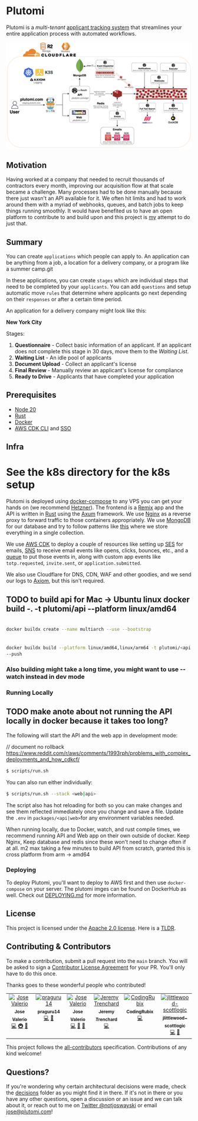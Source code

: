 # Plutomi

Plutomi is a _multi-tenant_ [applicant tracking system](https://en.wikipedia.org/wiki/Applicant_tracking_system) that streamlines your entire application process with automated workflows.

![infra](./images/infra.png)

## Motivation

Having worked at a company that needed to recruit thousands of contractors every month, improving our acquisition flow at that scale became a challenge. Many processes had to be done manually because there just wasn't an API available for it. We often hit limits and had to work around them with a myriad of webhooks, queues, and batch jobs to keep things running smoothly. It would have benefited us to have an open platform to contribute to and build upon and this project is [my](https://www.linkedin.com/in/joswayski/) attempt to do just that.

## Summary

You can create `applications` which people can apply to. An application can be anything from a job, a location for a delivery company, or a program like a summer camp.git

In these applications, you can create `stages` which are individual steps that need to be completed by your `applicants`. You can add `questions` and setup automatic move `rules` that determine where applicants go next depending on their `responses` or after a certain time period.

An application for a delivery company might look like this:

**New York City**

Stages:

1. **Questionnaire** - Collect basic information of an applicant. If an applicant does not complete this stage in 30 days, move them to the _Waiting List_.
2. **Waiting List** - An idle pool of applicants
3. **Document Upload** - Collect an applicant's license
4. **Final Review** - Manually review an applicant's license for compliance
5. **Ready to Drive** - Applicants that have completed your application

## Prerequisites

- [Node 20](https://nodejs.org/en/download)
- [Rust](https://www.rust-lang.org/tools/install)
- [Docker](https://docs.docker.com/get-docker/)
- [AWS CDK CLI](https://docs.aws.amazon.com/cdk/v2/guide/getting_started.html#getting_started_install) and [SSO](https://docs.aws.amazon.com/cli/latest/userguide/cli-configure-sso.html)

<!--TODO See if we can get hetzner referral link :') -->

## Infra

# See the k8s directory for the k8s setup

Plutomi is deployed using [docker-compose](https://docs.docker.com/compose/) to any VPS you can get your hands on (we recommend [Hetzner](https://www.hetzner.com/cloud/)). The frontend is a [Remix](https://remix.run/) app and the API is written in [Rust](https://www.rust-lang.org/) using the [Axum](https://github.com/tokio-rs/axum) framework. We use [Nginx](https://www.nginx.com/) as a reverse proxy to forward traffic to those containers appropriately. We use [MongoDB](https://www.mongodb.com/) for our database and try to follow patterns like [this](https://youtu.be/IYlWOk9Hu5g?t=1094) where we store everything in a single collection.

We use [AWS CDK](https://aws.amazon.com/cdk/) to deploy a couple of resources like setting up [SES](https://aws.amazon.com/ses/) for emails, [SNS](https://aws.amazon.com/sns/) to receive email events like opens, clicks, bounces, etc., and a [queue](https://aws.amazon.com/sqs/) to put those events in, along with custom app events like `totp.requested`, `invite.sent`, or `application.submitted`.

We also use Cloudflare for DNS, CDN, WAF and other goodies, and we send our logs to [Axiom](https://axiom.co/), but this isn't required.

<!-- To be implemented later
 and eventually, storage using [R2](https://developers.cloudflare.com/r2/) and [Workers](https://developers.cloudflare.com/workers/). -->

<!-- To be implemented later
We also use [Redis](https://redis.io/) for caching / rate limiting. -->

<!-- We use Meli/Elastic/Typesense for search. -->

## TODO to build api for Mac -> Ubuntu linux docker build -. -t plutomi/api --platform linux/amd64

```bash

docker buildx create --name multiarch --use --bootstrap


docker buildx build --platform linux/amd64,linux/arm64 -t plutomi/<api|web|consumer> . --push
--push
```

### Also building might take a long time, you might want to use --watch instead in dev mode

### Running Locally

## TODO make anote about not running the API locally in docker because it takes too long?

The following will start the API and the web app in development mode:

// document no rollback https://www.reddit.com/r/aws/comments/1993rph/problems_with_complex_deployments_and_how_cdkcf/

```bash
$ scripts/run.sh
```

You can also run either individually:

```bash
$ scripts/run.sh --stack <web|api>
```

The script also has hot reloading for both so you can make changes and see them reflected immediately once you change and save a file. Update the `.env` in `packages/<api|web>`for any environment variables needed.

When running locally, due to Docker, watch, and rust compile times, we recommend running API and Web app on their own outside of docker. Keep Nginx, Keep database and redis since these won't need to change often if at all. m2 max taking a few minutes to build API from scratch, granted this is cross platform from arm -> amd64

### Deploying

To deploy Plutomi, you'll want to deploy to AWS first and then use `docker-compose` on your server. The plutomi imges can be found on DockerHub as well. Check out [DEPLOYING.md](DEPLOYING.md) for more information.

## License

This project is licensed under the [Apache 2.0 license](LICENSE). Here is a [TLDR](https://www.tldrlegal.com/license/apache-license-2-0-apache-2-0).

## Contributing & Contributors

To make a contribution, submit a pull request into the `main` branch. You will be asked to sign a [Contributor License Agreement](https://en.wikipedia.org/wiki/Contributor_License_Agreement) for your PR. You'll only have to do this once.

Thanks goes to these wonderful people who contributed!

<!-- ALL-CONTRIBUTORS-LIST:START - Do not remove or modify this section -->
<!-- prettier-ignore-start -->
<!-- markdownlint-disable -->
<table>
  <tbody>
    <tr>
      <td align="center" valign="top" width="14.28%"><a href="https://github.com/joswayski"><img src="https://avatars.githubusercontent.com/u/22891173?v=4?s=100" width="100px;" alt="Jose Valerio"/><br /><sub><b>Jose Valerio</b></sub></a><br /><a href="https://github.com/plutomi/plutomi/commits?author=joswayski" title="Code">💻</a> <a href="#infra-joswayski" title="Infrastructure (Hosting, Build-Tools, etc)">🚇</a> <a href="#maintenance-joswayski" title="Maintenance">🚧</a></td>
      <td align="center" valign="top" width="14.28%"><a href="https://github.com/praguru14"><img src="https://avatars.githubusercontent.com/u/48213609?v=4?s=100" width="100px;" alt="praguru14"/><br /><sub><b>praguru14</b></sub></a><br /><a href="https://github.com/plutomi/plutomi/commits?author=praguru14" title="Code">💻</a> <a href="#maintenance-praguru14" title="Maintenance">🚧</a></td>
      <td align="center" valign="top" width="14.28%"><a href="https://github.com/mazupicua"><img src="https://avatars.githubusercontent.com/u/37680756?v=4?s=100" width="100px;" alt="Jose Valerio"/><br /><sub><b>Jose Valerio</b></sub></a><br /><a href="https://github.com/plutomi/plutomi/commits?author=mazupicua" title="Code">💻</a> <a href="#maintenance-mazupicua" title="Maintenance">🚧</a> <a href="https://github.com/plutomi/plutomi/issues?q=author%3Amazupicua" title="Bug reports">🐛</a></td>
      <td align="center" valign="top" width="14.28%"><a href="https://github.com/Jeremyjay121"><img src="https://avatars.githubusercontent.com/u/94778748?v=4?s=100" width="100px;" alt="Jeremy Trenchard"/><br /><sub><b>Jeremy Trenchard</b></sub></a><br /><a href="https://github.com/plutomi/plutomi/commits?author=Jeremyjay121" title="Code">💻</a></td>
      <td align="center" valign="top" width="14.28%"><a href="https://github.com/CodingRubix"><img src="https://avatars.githubusercontent.com/u/94731024?v=4?s=100" width="100px;" alt="CodingRubix"/><br /><sub><b>CodingRubix</b></sub></a><br /><a href="https://github.com/plutomi/plutomi/commits?author=CodingRubix" title="Code">💻</a></td>
      <td align="center" valign="top" width="14.28%"><a href="https://github.com/jlittlewood-scottlogic"><img src="https://avatars.githubusercontent.com/u/124571917?v=4?s=100" width="100px;" alt="jlittlewood-scottlogic"/><br /><sub><b>jlittlewood-scottlogic</b></sub></a><br /><a href="https://github.com/plutomi/plutomi/commits?author=jlittlewood-scottlogic" title="Code">💻</a> <a href="#design-jlittlewood-scottlogic" title="Design">🎨</a></td>
    </tr>
  </tbody>
</table>

<!-- markdownlint-restore -->
<!-- prettier-ignore-end -->

<!-- ALL-CONTRIBUTORS-LIST:END -->

This project follows the [all-contributors](https://github.com/all-contributors/all-contributors) specification. Contributions of any kind welcome!

## Questions?

If you're wondering why certain architectural decisions were made, check the [decisions](./decisions/README.md) folder as you might find it in there. If it's not in there or you have any other questions, open a discussion or an issue and we can talk about it, or reach out to me on [Twitter @notjoswayski](https://twitter.com/notjoswayski) or email jose@plutomi.com!

